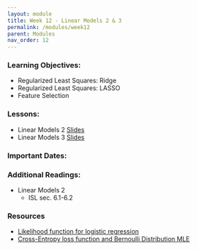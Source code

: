 ```yaml
---
layout: module
title: Week 12 - Linear Models 2 & 3
permalink: /modules/week12
parent: Modules
nav_order: 12
---
```


### Learning Objectives:
* Regularized Least Squares: Ridge
* Regularized Least Squares: LASSO
* Feature Selection



### Lessons:
* Linear Models 2 [Slides]()
* Linear Models 3 [Slides]()
 

### Important Dates:


### Additional Readings:
* Linear Models 2 
    * ISL sec. 6.1-6.2


### Resources
* [Likelihood function for logistic regression](https://www.stat.cmu.edu/~cshalizi/uADA/12/lectures/ch12.pdf)
* [Cross-Entropy loss function and Bernoulli Distribution MLE](https://towardsdatascience.com/where-did-the-binary-cross-entropy-loss-function-come-from-ac3de349a715)